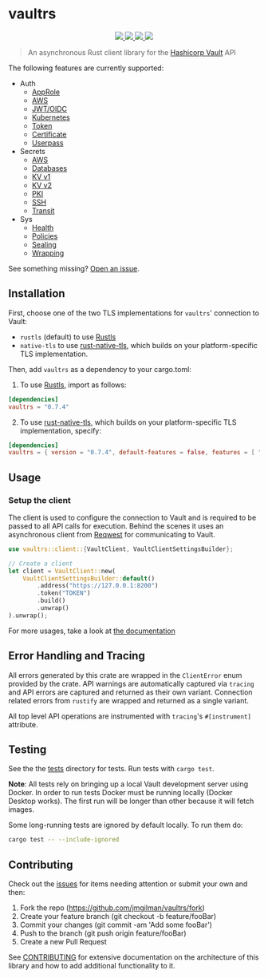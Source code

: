 # vaultrs

<p align="center">
    <a href="https://crates.io/crates/vaultrs">
        <img src="https://img.shields.io/crates/v/vaultrs">
    </a>
    <a href="https://docs.rs/vaultrs">
        <img src="https://img.shields.io/docsrs/vaultrs" />
    </a>
    <a href="https://developer.hashicorp.com/vault/">
        <img src="https://img.shields.io/badge/Vault-1.8.2-green" />
    </a>
    <a href="https://github.com/jmgilman/vaultrs/actions/workflows/ci.yml">
        <img src="https://github.com/jmgilman/vaultrs/actions/workflows/ci.yml/badge.svg"/>
    </a>
</p>

> An asynchronous Rust client library for the [Hashicorp Vault][1] API

The following features are currently supported:

- Auth
  - [AppRole](https://developer.hashicorp.com/vault/docs/auth/approle)
  - [AWS](https://developer.hashicorp.com/vault/docs/auth/aws)
  - [JWT/OIDC](https://developer.hashicorp.com/vault/api-docs/auth/jwt)
  - [Kubernetes](https://developer.hashicorp.com/vault/docs/auth/kubernetes)
  - [Token](https://developer.hashicorp.com/vault/docs/auth/token)
  - [Certificate](https://developer.hashicorp.com/vault/docs/auth/cert)
  - [Userpass](https://developer.hashicorp.com/vault/docs/auth/userpass)
- Secrets
  - [AWS](https://developer.hashicorp.com/vault/docs/secrets/aws)
  - [Databases](https://developer.hashicorp.com/vault/api-docs/secret/databases)
  - [KV v1](https://developer.hashicorp.com/vault/docs/secrets/kv/kv-v1)
  - [KV v2](https://developer.hashicorp.com/vault/docs/secrets/kv/kv-v2)
  - [PKI](https://developer.hashicorp.com/vault/docs/secrets/pki)
  - [SSH](https://developer.hashicorp.com/vault/docs/secrets/ssh)
  - [Transit](https://developer.hashicorp.com/vault/api-docs/secret/transit)
- Sys
  - [Health](https://developer.hashicorp.com/vault/api-docs/system/health)
  - [Policies](https://developer.hashicorp.com/vault/api-docs/system/policy)
  - [Sealing](https://developer.hashicorp.com/vault/api-docs/system/seal)
  - [Wrapping](https://developer.hashicorp.com/vault/docs/concepts/response-wrapping)

See something missing?
[Open an issue](https://github.com/jmgilman/vaultrs/issues/new).

## Installation

First, choose one of the two TLS implementations for `vaultrs`' connection to
Vault:

- `rustls` (default) to use [Rustls](https://github.com/rustls/rustls)
- `native-tls` to use
  [rust-native-tls](https://github.com/sfackler/rust-native-tls), which builds
  on your platform-specific TLS implementation.

Then, add `vaultrs` as a dependency to your cargo.toml:

1. To use [Rustls](https://github.com/rustls/rustls), import as follows:

```toml
[dependencies]
vaultrs = "0.7.4"
```

2. To use [rust-native-tls](https://github.com/sfackler/rust-native-tls), which
   builds on your platform-specific TLS implementation, specify:

```toml
[dependencies]
vaultrs = { version = "0.7.4", default-features = false, features = [ "native-tls" ] }
```

## Usage

### Setup the client

The client is used to configure the connection to Vault and is required to be
passed to all API calls for execution. Behind the scenes it uses an asynchronous
client from [Reqwest](https://docs.rs/reqwest/) for communicating to Vault.

```rust
use vaultrs::client::{VaultClient, VaultClientSettingsBuilder};

// Create a client
let client = VaultClient::new(
    VaultClientSettingsBuilder::default()
        .address("https://127.0.0.1:8200")
        .token("TOKEN")
        .build()
        .unwrap()
).unwrap();
```

For more usages, take a look at [the documentation][6]

## Error Handling and Tracing

All errors generated by this crate are wrapped in the `ClientError` enum
provided by the crate. API warnings are automatically captured via `tracing` and
API errors are captured and returned as their own variant. Connection related
errors from `rustify` are wrapped and returned as a single variant.

All top level API operations are instrumented with `tracing`'s `#[instrument]`
attribute.

## Testing

See the the [tests][3] directory for tests. Run tests with `cargo test`.

**Note**: All tests rely on bringing up a local Vault development server using
Docker. In order to run tests Docker must be running locally (Docker Desktop
works). The first run will be longer than other because it will fetch images.

Some long-running tests are ignored by default locally. To run them do:

```sh
cargo test -- --include-ignored
```

## Contributing

Check out the [issues][2] for items needing attention or submit your own and
then:

1. Fork the repo (<https://github.com/jmgilman/vaultrs/fork>)
2. Create your feature branch (git checkout -b feature/fooBar)
3. Commit your changes (git commit -am 'Add some fooBar')
4. Push to the branch (git push origin feature/fooBar)
5. Create a new Pull Request

See [CONTRIBUTING][5] for extensive documentation on the
architecture of this library and how to add additional functionality to it.

[1]: https://developer.hashicorp.com/vault/
[2]: https://github.com/jmgilman/vaultrs/issues
[3]: https://github.com/jmgilman/vaultrs/tree/master/vaultrs-tests/tests/api_tests
[5]: https://github.com/jmgilman/vaultrs/tree/master/CONTRIBUTING.md
[6]: https://docs.rs/vaultrs
